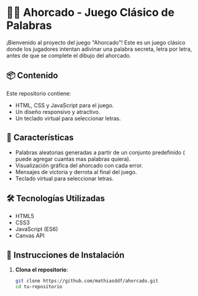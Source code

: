 # 🏴‍☠️ Ahorcado - Juego Clásico de Palabras

¡Bienvenido al proyecto del juego "Ahorcado"! Este es un juego clásico donde los jugadores intentan adivinar una palabra secreta, letra por letra, antes de que se complete el dibujo del ahorcado.

## 📦 Contenido

Este repositorio contiene:

- HTML, CSS y JavaScript para el juego.
- Un diseño responsivo y atractivo.
- Un teclado virtual para seleccionar letras.

## 📌 Características

- Palabras aleatorias generadas a partir de un conjunto predefinido ( puede agregar cuantas mas palabras quiera).
- Visualización gráfica del ahorcado con cada error.
- Mensajes de victoria y derrota al final del juego.
- Teclado virtual para seleccionar letras.

## 🛠️ Tecnologías Utilizadas

- HTML5
- CSS3
- JavaScript (ES6)
- Canvas API

## 🚀 Instrucciones de Instalación

1. **Clona el repositorio**:
   ```bash
   git clone https://github.com/mathiasddf/ahorcado.git
   cd tu-repositorio
